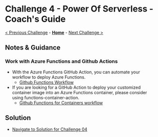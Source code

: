 # Challenge 4 - Power Of Serverless - Coach's Guide

[< Previous Challenge](./Challenge03.md) - **[Home](README.md)** - [Next Challenge >](./Challenge05.md)

## Notes & Guidance

### Work with Azure Functions and Github Actions

- With the Azure Functions GitHub Action, you can automate your workflow to deploy Azure Functions.
  - [Github Functions Workflow](https://github.com/Azure/functions-action)
- If you are looking for a GitHub Action to deploy your customized container image into an Azure Functions container, please consider using functions-container-action.
  - [Github Functions for Containers workflow](https://github.com/Azure/functions-container-action)

## Solution
- [Navigate to Solution for Challenge 04](./Solution/Challenge%2004/Solution04.yml)
